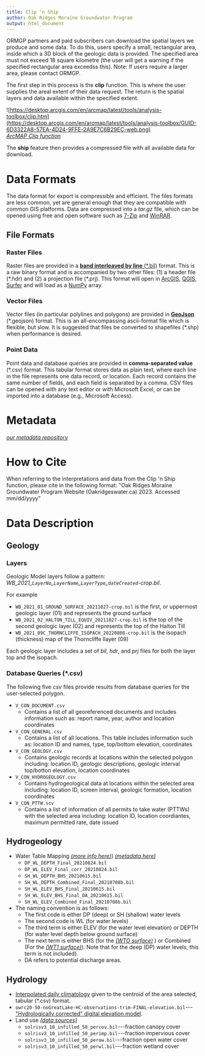 ```yaml
---
title: Clip 'n Ship
author: Oak Ridges Moraine Groundwater Program
output: html_document
---
```


ORMGP partners and paid subscribers can download the spatial layers we produce and some data.  To do this, users specify a small, rectangular area, inside which a 3D block of the geologic data is provided. The specified area must not exceed 18 square kilometre (the user will get a warning if the specified rectangular area exceedss this). Note: If users require a larger area, please contact ORMGP.

The first step in this process is the **clip** function. This is where the user supplies the areal extent of their data request. The return is the spatial layers and data available within the specified extent.

![https://desktop.arcgis.com/en/arcmap/latest/tools/analysis-toolbox/clip.htm](https://desktop.arcgis.com/en/arcmap/latest/tools/analysis-toolbox/GUID-6D3322A8-57EA-4D24-9FFE-2A9E7C6B29EC-web.png) \
[*ArcMAP Clip function*](https://desktop.arcgis.com/en/arcmap/latest/tools/analysis-toolbox/clip.htm)


The **ship** feature then provides a compressed file with all available data for download.  


# **Data Formats**
The data format for export is compressible and efficient. The files formats are less common, yet are general enough that they are compatible with common GIS platforms. Data are compressed into a *tar.gz* file, which can be opened using free and open software such as [7-Zip](https://www.7-zip.org/) and [WinRAR](https://www.win-rar.com/).


## File Formats

### Raster Files
Raster files are provided in a [**band interleaved by line** (\*.bil)](https://desktop.arcgis.com/en/arcmap/10.5/manage-data/raster-and-images/bil-bip-and-bsq-raster-files.htm) format.  This is a raw binary format and is accompanied by two other files: (1) a header file (\*.hdr) and (2) a projection file (\*.prj).   This format will open in [ArcGIS](https://www.arcgis.com/index.html), [QGIS](https://www.qgis.org/en/site/), [Surfer](https://surferhelp.goldensoftware.com/subsys/subsys_band_interleaved_file_descr.htm) and will load as a [NumPy](https://numpy.org/) array.

### Vector Files
Vector files (in particular polylines and polygons) are provided in [**GeoJson**](https://geojson.org/) (\*.geojson) format.  This is an all-encompassing ascii-format file which is flexible, but slow. It is suggested that files be converted to shapefiles (\*.shp) when performance is desired.

### Point Data
Point data and database queries are provided in **comma-separated value** (\*.csv) format. This tabular format stores data as plain text, where each line in the file represents one data record, or location. Each record contains the same number of fields, and each field is separated by a comma. CSV files can be opened with any text editor or with Microsoft Excel, or can be imported into a database (e.g., Microsoft Access).


# **Metadata**
[*our metadata repository*](/metadata/content/toc.html)

# **How to Cite**
When referring to the interpretations and data from the Clip 'n Ship function, please cite in the following format:
"Oak Ridges Moraine Groundwater Program Website (Oakridgeswater.ca) 2023. Accessed mm/dd/yyyy"

# **Data Description**

## Geology

### Layers

Geologic Model layers follow a pattern: *WB_2021_`LayerNo`\_`LayerName`\_`LayerType`\_`dateCreated`-crop.bil*.

For example
- `WB_2021_01_GROUND_SURFACE_20211027-crop.bil` is the first, or uppermost geologic layer (01) and represents the ground surface
- `WB_2021_02_HALTON_TILL_EQUIV_20211027-crop.bil` is the top of the second geologic layer (02) and represents the top of the Halton Till
- `WB_2021_09C_THORNCLIFFE_ISOPACH_20220808-crop.bil` is the isopach (thickness) map of the Thorncliffe llayer (09) 

Each geologic layer includes a set of _bil_, _hdr_, and _prj_ files for both the layer top and the isopach. 

### Database Queries (*.csv)

The following five _csv_ files provide results from database queries for the user-selected polygon.

- `V_CON_DOCUMENT.csv`
   - Contains a list of all georeferenced documents and includes information such as: report name, year, author and location coordinates
- `V_CON_GENERAL.csv`
   - Contains a list of all locations. This table includes information such as: location ID and names, type, top/bottom elevation, coordinates
- `V_CON_GEOLOGY.csv`
   - Contains geologic records at locations within the selected polygon including: location ID, geologic descriptions, geologic interval top/botton elevation, location coordinates
- `V_CON_HYDROGEOLOGY.csv`
   - Contains hydrogeological data at locations within the selected area including: location ID, screen interval, geologic formation, location coordinates
- `V_CON_PTTW.scv`
   - Contains a list of information of all permits to take water (PTTWs) with the selected area including: location ID, location coordiantes, maximum permitted rate, date issued
  
## Hydrogeology

- Water Table Mapping [*(more info here)*](https://owrc.github.io/watertable/)) [*(metadata here)*](https://owrc.github.io/metadata/surfaces/water_table.html)
    - `DP_WL_DEPTH_Final_20210824.bil`
    - `DP_WL_ELEV_Final_corr_20210824.bil`
    - `SH_WL_DEPTH_BHS_20210615.bil`
    - `SH_WL_DEPTH_Combined_Final_20210708b.bil`
    - `SH_WL_ELEV_BHS_Final_20210615.bil`
    - `SH_WL_ELEV_BHS_Final_DA_20210615.bil`
    - `SH_WL_ELEV_Combined_Final_20210708b.bil`
 - The naming convention is as follows:
    - The first code is either DP (deep) or SH (shallow) water levels
    - The second code is WL (for water levels)
    - The third term is either ELEV (for the water level elevation) or DEPTH (for water level depth below ground surface)
    - The next term is either BHS (for the [*(WTO surface)*](https://owrc.github.io/watertable/) ) or Combined (For the [*(WT1 surface)*](https://owrc.github.io/watertable/)). Note that for the deep (DP) water levels, this term is not included). 
    - DA refers to potential discharge areas. 

## Hydrology

- [Interpolated daily climatology](/interpolants/interpolation/daily.html) given to the centroid of the area selected, tabular (*.csv) format.
- `owrc20-50-noGreatLake-HC-observations-trim-FINAL-elevation.bil`---["Hydrologically corrected" digital elevation model](/interpolants/interpolation/overland.html). 
- Land use [*(data sources)*](/interpolants/interpolation/landuse.html)
    - `solrisv3_10_infilled_50_percov.bil`---fraction canopy cover
    - `solrisv3_10_infilled_50_perimp.bil`---fraction impervious cover
    - `solrisv3_10_infilled_50_perow.bil`---fraction open water cover
    - `solrisv3_10_infilled_50_perwl.bil`---fraction wetland cover
